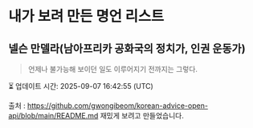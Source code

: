 # 내가 보려 만든 명언 리스트

##  넬슨 만델라(남아프리카 공화국의 정치가, 인권 운동가)
> 언제나 불가능해 보이던 일도 이루어지기 전까지는 그렇다.


⏳ 업데이트 시간: 2025-09-07 16:42:55 (UTC)

출처 : https://github.com/gwongibeom/korean-advice-open-api/blob/main/README.md
재밌게 보려고 만들었습니다.
